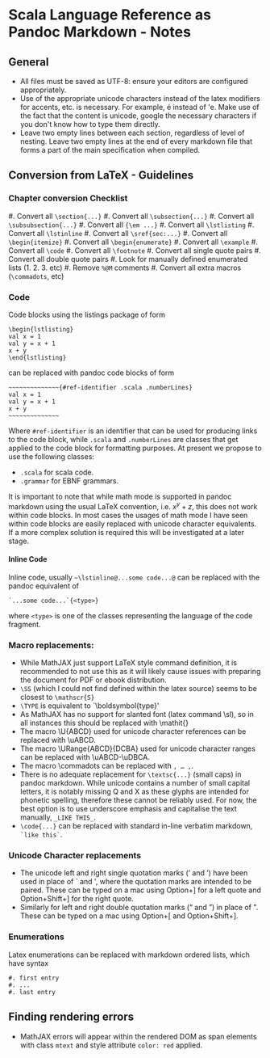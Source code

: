 Scala Language Reference as Pandoc Markdown - Notes
===================================================

General
-------

- All files must be saved as UTF-8: ensure your editors are configured
  appropriately.
- Use of the appropriate unicode characters instead of the latex modifiers
  for accents, etc. is necessary. For example, é instead of \'e. Make use of
  the fact that the content is unicode, google the necessary characters if
  you don't know how to type them directly.
- Leave two empty lines between each section, regardless of level of nesting.
  Leave two empty lines at the end of every markdown file that forms a part
  of the main specification when compiled.

Conversion from LaTeX - Guidelines
----------------------------------

### Chapter conversion Checklist

#. Convert all `\section{...}`
#. Convert all `\subsection{...}`
#. Convert all `\subsubsection{...}`
#. Convert all `{\em ...}`
#. Convert all `\lstlisting`
#. Convert all `\lstinline`
#. Convert all `\sref{sec:...}`
#. Convert all `\begin{itemize}`
#. Convert all `\begin{enumerate}`
#. Convert all `\example`
#. Convert all `\code`
#. Convert all `\footnote`
#. Convert all single quote pairs
#. Convert all double quote pairs
#. Look for manually defined enumerated lists (1. 2. 3. etc)
#. Remove `%@M` comments
#. Convert all extra macros (`\commadots`, etc)


### Code

Code blocks using the listings package of form

    \begin{lstlisting}
    val x = 1
    val y = x + 1
    x + y
    \end{lstlisting}


can be replaced with pandoc code blocks of form

    ~~~~~~~~~~~~~~{#ref-identifier .scala .numberLines}
    val x = 1
    val y = x + 1
    x + y
    ~~~~~~~~~~~~~~

Where `#ref-identifier` is an identifier that can be used for producing links
to the code block, while `.scala` and `.numberLines` are classes that get 
applied to the code block for formatting purposes. At present we propose to
use the following classes:

- `.scala` for scala code.
- `.grammar` for EBNF grammars.

It is important to note that while math mode is supported in pandoc markdown
using the usual LaTeX convention, i.e. $x^y + z$, this does not work within 
code blocks. In most cases the usages of math mode I have seen within
code blocks are easily replaced with unicode character equivalents. If
a more complex solution is required this will be investigated at a later stage.

#### Inline Code

Inline code, usually `~\lstinline@...some code...@` can be replaced with
the pandoc equivalent of

    `...some code...`{<type>}

where `<type>` is one of the classes representing the language of the
code fragment.

### Macro replacements:

- While MathJAX just support LaTeX style command definition, it is recommended
  to not use this as it will likely cause issues with preparing the document
  for PDF or ebook distribution.
- `\SS` (which I could not find defined within the latex source) seems to be
  closest to `\mathscr{S}`
- `\TYPE` is equivalent to `\boldsymbol{type}'
- As MathJAX has no support for slanted font (latex command \sl), so in all
  instances this should be replaced with \mathit{}
- The macro \U{ABCD} used for unicode character references can be
  replaced with \\uABCD.
- The macro \URange{ABCD}{DCBA} used for unicode character ranges can be
  replaced with \\uABCD-\\uDBCA.
- The macro \commadots can be replaced with ` , … , `.
- There is no adequate replacement for `\textsc{...}` (small caps) in pandoc 
  markdown. While unicode contains a number of small capital letters, it is
  notably missing Q and X as these glyphs are intended for phonetic spelling,
  therefore these cannot be reliably used. For now, the best option is to
  use underscore emphasis and capitalise the text manually, `_LIKE THIS_`.
- `\code{...}` can be replaced with standard in-line verbatim markdown,
  `` `like this` ``.


### Unicode Character replacements

- The unicode left and right single quotation marks (‘ and ’) 
  have been used in place of ` and ', where the quotation marks are intended
  to be paired. These can be typed on a mac using Option+] for a left quote
  and Option+Shift+] for the right quote.
- Similarly for left and right double quotation marks (“ and ”) in
  place of ". These can be typed on a mac using Option+[ and Option+Shift+].

### Enumerations

Latex enumerations can be replaced with markdown ordered lists, which have
syntax

    #. first entry
    #. ...
    #. last entry


Finding rendering errors
------------------------

- MathJAX errors will appear within the rendered DOM as span elements with
  class `mtext` and style attribute `color: red` applied.

